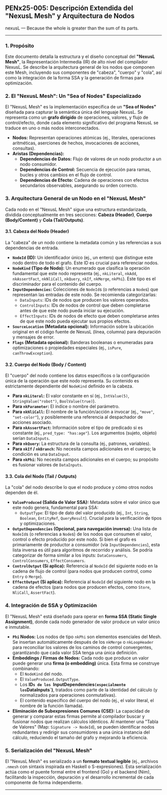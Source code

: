 ## PENx25-005: Descripción Extendida del "NexusL Mesh" y Arquitectura de Nodos

nexusL — Because the whole is greater than the sum of its parts.

---

### 1. Propósito

Este documento detalla la estructura y el diseño conceptual del **"NexusL Mesh"**, la Representación Intermedia (IR) de alto nivel del compilador NexusL. Se describe la arquitectura general de los nodos que componen este Mesh, incluyendo sus componentes de "cabeza", "cuerpo" y "cola", así como la integración de la forma SSA y la generación de firmas para optimización.

### 2. El "NexusL Mesh": Un "Sea of Nodes" Especializado

El "NexusL Mesh" es la implementación específica de un **"Sea of Nodes"** diseñada para capturar la semántica única del lenguaje NexusL. Se representa como un **grafo dirigido** de operaciones, valores, y flujo de control/efecto, donde cada elemento significativo del programa NexusL se traduce en uno o más nodos interconectados.

* **Nodos:** Representan operaciones atómicas (ej., literales, operaciones aritméticas, aserciones de hechos, invocaciones de acciones, consultas).
* **Aristas (Dependencias):**
    * **Dependencias de Datos:** Flujo de valores de un nodo productor a un nodo consumidor.
    * **Dependencias de Control:** Secuencia de ejecución para ramas, bucles y otros cambios en el flujo de control.
    * **Dependencias de Efecto:** Cadena de operaciones con efectos secundarios observables, asegurando su orden correcto.

### 3. Arquitectura General de un Nodo en el "NexusL Mesh"

Cada nodo en el "NexusL Mesh" sigue una estructura estandarizada, dividida conceptualmente en tres secciones: **Cabeza (Header)**, **Cuerpo (Body/Content)** y **Cola (Tail/Outputs)**.

#### 3.1. Cabeza del Nodo (Header)
La "cabeza" de un nodo contiene la metadata común y las referencias a sus dependencias de entrada.

* **`NodeId` (ID):** Un identificador único (ej., un entero) que distingue este nodo dentro de todo el grafo. Este ID es crucial para referenciar nodos.
* **`NodeKind` (Tipo de Nodo):** Un enumerado que clasifica la operación fundamental que este nodo representa (ej., `nkLiteral`, `nkAdd`, `nkAssertFact`, `nkNliCall`, `nkQuery`, `nkIf`, `nkMerge`, `nkPhi`). Este tipo es el discriminador para el contenido del cuerpo.
* **`InputDependencies`:** Colecciones de `NodeId`s (o referencias a `Node`s) que representan las entradas de este nodo. Se recomienda categorizarlas:
    * `DataInputs`: IDs de nodos que producen los valores operandos.
    * `ControlInputs`: IDs de nodos de control que deben completarse antes de que este nodo pueda iniciar su ejecución.
    * `EffectInputs`: IDs de nodos de efecto que deben completarse antes de que este nodo pueda ejecutar sus propios efectos.
* **`SourceLocation` (Metadata opcional):** Información sobre la ubicación original en el código fuente de NexusL (línea, columna) para depuración y mensajes de error.
* **`Flags` (Metadata opcional):** Banderas booleanas o enumeradas para optimizaciones o propiedades especiales (ej., `isPure`, `canThrowException`).

#### 3.2. Cuerpo del Nodo (Body / Content)
El "cuerpo" del nodo contiene los datos específicos o la configuración única de la operación que este nodo representa. Su contenido es estrictamente dependiente del `NodeKind` definido en la cabeza.

* **Para `nkLiteral`:** El valor constante en sí (ej., `IntValue(5)`, `StringValue("robot")`, `BoolValue(true)`).
* **Para `nkParameter`:** El índice o nombre del parámetro.
* **Para `nkNliCall`:** El nombre de la función/acción a invocar (ej., `"move"`, `"set-color"`), y posiblemente una referencia al despachador de acciones asociado.
* **Para `nkAssertFact`:** Información sobre el tipo de predicado si es constante (ej., `pred_type: "has:age"`). Los argumentos (sujeto, objeto) serían `DataInputs`.
* **Para `nkQuery`:** La estructura de la consulta (ej., patrones, variables).
* **Para `nkIf` / `nkBranch`:** No necesita campos adicionales en el cuerpo; la condición es una `DataInput`.
* **Para `nkPhi`:** No necesita campos adicionales en el cuerpo; su propósito es fusionar valores de `DataInputs`.

#### 3.3. Cola del Nodo (Tail / Outputs)
La "cola" del nodo describe lo que el nodo produce y cómo otros nodos dependen de él.

* **`ValueProduced` (Salida de Valor SSA):** Metadata sobre el valor único que este nodo genera, fundamental para SSA:
    * `OutputType`: El tipo de dato del valor producido (ej., `Int`, `String`, `Boolean`, `EntityRef`, `QueryResult`). Crucial para la verificación de tipos y optimizaciones.
* **`OutputDependencies` (Opcional, para navegación inversa):** Una lista de `NodeId`s (o referencias a `Node`s) de los nodos que consumen el valor, control o efecto producido por este nodo. Si bien el grafo es primariamente de productor a consumidor (vía `InputDependencies`), esta lista inversa es útil para algoritmos de recorrido y análisis. Se podría categorizar de forma similar a los inputs: `DataConsumers`, `ControlConsumers`, `EffectConsumers`.
* **`ControlOutput` (Si aplica):** Referencia al `NodeId` del siguiente nodo en la cadena de flujo de control (para nodos que producen control, como `Entry` o `Merge`).
* **`EffectOutput` (Si aplica):** Referencia al `NodeId` del siguiente nodo en la cadena de efectos (para nodos que producen efectos, como `Store`, `NliCall`, `AssertFact`).

### 4. Integración de SSA y Optimización

El "NexusL Mesh" está diseñado para operar en **forma SSA (Static Single Assignment)**, donde cada nodo generador de valor produce un valor único e inmutable.

* **`Phi` Nodos:** Los nodos de tipo `nkPhi` son elementos esenciales del Mesh. Se insertan automáticamente después de los `nkMerge` o `nkLoopHeader` para reconciliar los valores de los caminos de control convergentes, garantizando que cada valor SSA tenga una única definición.
* **Embeddings / Firmas de Nodos:** Cada nodo que produce un valor puede generar una **firma (o embedding)** única. Esta firma se construye combinando:
    * El `NodeKind` del nodo.
    * El `ValueProduced.OutputType`.
    * Los **ID`s de los `InputDependencies` (especialmente los `DataInputs`)**, tratados como parte de la identidad del cálculo (y normalizados para operaciones conmutativas).
    * El contenido específico del cuerpo del nodo (ej., el valor literal, el nombre de la función llamada).
* **Eliminación de Subexpresiones Comunes (CSE):** La capacidad de generar y comparar estas firmas permite al compilador buscar y fusionar nodos que realizan cálculos idénticos. Al mantener una "Tabla de Valores" (Map: `Signature -> NodeId`), se pueden identificar nodos redundantes y redirigir sus consumidores a una única instancia del cálculo, reduciendo el tamaño del grafo y mejorando la eficiencia.

### 5. Serialización del "NexusL Mesh"

El "NexusL Mesh" es serializado a un **formato textual legible** (ej., archivos `.nmesh` con sintaxis inspirada en Haskell o S-expresiones). Esta serialización actúa como el puente formal entre el frontend (Go) y el backend (Nim), facilitando la inspección, depuración y el desarrollo incremental de cada componente de forma independiente.

---